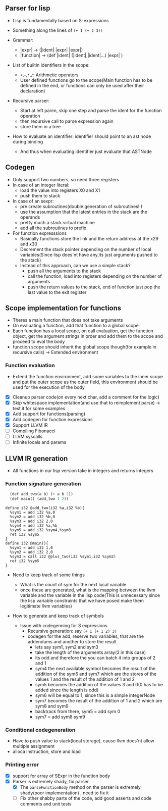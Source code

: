 ## Parser for lisp

- Lisp is fundamentally based on S-expressions
- Something along the lines of `(+ 1 (+ 2 3))`
- Grammar:
  - |expr| -> (|ident| |expr| |expr|)
  - |function| -> (def |ident| (|ident|,|ident|...) |expr| )
- List of builtin identifiers in the scope:
  - `+`,`-`,`*`,`/`: Arithmetic operators
  - User defined functions go to the scope(Main function has to be defined in the end, or functions can only be used after their declaration)
- Recursive parser:

  - Start at left paren, skip one step and parse the ident for the function operation
  - then recursive call to parse expression again
  - store them in a tree

- How to evaluate an identifier: identifier should point to an ast node during binding
  - And thus when evaluating identifier just evaluate that ASTNode

## Codegen

- Only support two numbers, so need three registers
- In case of an integer literal:
  - load the value into registers X0 and X1
  - push them to stack
- In case of an sexpr:
  - pre create subroutines(double generation of subroutines!!)
  - use the assumption that the latest entries in the stack are the operands
  - pretty much a stack virtual machine
  - add all the subroutines to prefix
- For function expresssions
  - Basically functions store the link and the return address at the x29 and x30
  - Decrement the stack pointer depending on the number of local variables(Since lisp does'nt have any,its just arguments pushed to the stack)
  - Instead of this approach, can we use a simple stack?
    - push all the arguments to the stack
    - call the function, load into registers depending on the number of arguments
    - push the return values to the stack, end of function just pop the last value to the exit register

## Scope implementation for functions

- Theres a main function that does not take arguments
- On evaluating a function, add that function to a global scope
- Each function has a local scope, on call evaluation, get the function object, get the argument strings in order and add them to the scope and proceed to eval the body
- function scope should inherit the global scope though(for example in recursive calls) -> Extended environment

### Function evaluation

- Extend the function environment, add some variables to the inner scope and put the outer scope as the outer field, this environment should be used for the execution of the body

- [x] Cleanup parser code(on every next char, add a comment for the logic)
- [x] Skip whitespace implementation(and use that to reimplement parse) -> test it for some examples
- [x] Add support for functions(parsing)
- [x] Add codegen for function expressions
- [x] Support LLVM IR
- [ ] Compiling Fibonacci
- [ ] LLVM syscalls
- [ ] Infinite locals and params

## LLVM IR generation

- All functions in our lisp version take in integers and returns integers

### Function signature generation

```lisp
  (def add_two(a b) (+ a b 2))
  (def main() (add_two 1 2))
```

```
define i32 @add_two(i32 %a,i32 %b){
  %sym1 = add i32 %a,0
  %sym2 = add i32 %b,0
  %sym3 = add i32 2,0
  %sym4 = add i32 %a,%b
  %sym5 = add i32 %sym4,%sym3
  ret i32 %sym5
}
define i32 @main(){
  %sym1 = add i32 1,0
  %sym2 = add i32 2,0
  %sym3 = call i32 @plus_two(i32 %sym1,i32 %sym2)
  ret i32 %sym5
}
```

- Need to keep track of some things

  - What is the count of sym for the next local variable
  - once these are generated, what is the mapping between the llvm variable and the variable in the lisp code(This is unnecessary since the lisp variable constraints that we have posed make them legitimate llvm variables)

- How to generate and keep track of symbols
  - Issue with codegenning for S expressions
    - Recursive generation: say `(+ 1 (+ 1 2) 3)`
    - codegen for the add, reserve two variables, that are the addendums and another to store the result
      - lets say sym1, sym2 and sym3
      - take the length of the arguments array(3 in this case)
      - its odd and therefore the you can batch it into groups of 2 and 1
      - sym4 the next available symbol becomes the result of the addition of the sym6 and sym7 which are the stores of the values 1 and the result of the addition of 1 and 2
      - sym5 becomes the addition of the values 3 and 0(0 has to be added since the length is odd)
      - sym6 will be equal to 1, since this is a simple integerNode
      - sym7 becomes the result of the addition of 1 and 2 which are sym8 and sym9
      - backtrack from there, sym5 = add sym 0
      - sym7 = add sym8 sym9

### Conditional codegeneration

- Have to push value to stack(local storage), cause llvm does'nt allow multiple assignment
- alloca instruction, store and load

### Printing error

- [x] support for array of SExpr in the function body
- [x] Parser is extremely shady, fix parser
  - [x] The `parseFunctionBody` method on the parser is extremely shady(poor implementation) , need to fix it
  - [ ] Fix other shabby parts of the code, add good asserts and code comments and unit tests
